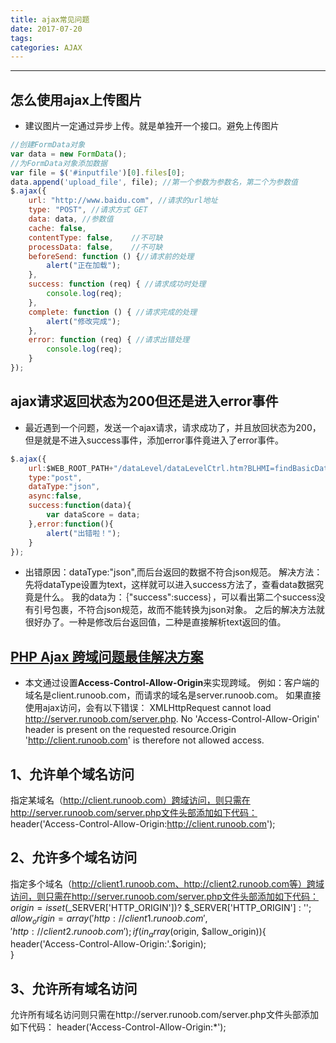 ```yaml
---
title: ajax常见问题
date: 2017-07-20
tags:
categories: AJAX
---
```

------

<!-- more -->

## 怎么使用ajax上传图片

* 建议图片一定通过异步上传。就是单独开一个接口。避免上传图片
```js
//创建FormData对象
var data = new FormData();
//为FormData对象添加数据
var file = $('#inputfile')[0].files[0];
data.append('upload_file', file); //第一个参数为参数名，第二个为参数值
$.ajax({
    url: "http://www.baidu.com", //请求的url地址
    type: "POST", //请求方式 GET
    data: data, //参数值
    cache: false,
    contentType: false,    //不可缺
    processData: false,    //不可缺
    beforeSend: function () {//请求前的处理
        alert("正在加载");
    },
    success: function (req) { //请求成功时处理
        console.log(req);
    },
    complete: function () { //请求完成的处理
        alert("修改完成");
    },
    error: function (req) { //请求出错处理
        console.log(req);
    }
});
```


## ajax请求返回状态为200但还是进入error事件

* 最近遇到一个问题，发送一个ajax请求，请求成功了，并且放回状态为200，但是就是不进入success事件，添加error事件竟进入了error事件。
```js
$.ajax({  
    url:$WEB_ROOT_PATH+"/dataLevel/dataLevelCtrl.htm?BLHMI=findBasicDataLevel",  
    type:"post",  
    dataType:"json",  
    async:false,  
    success:function(data){  
        var dataScore = data;  
    },error:function(){  
        alert("出错啦！");  
    }  
});  
```
* 出错原因：dataType:"json",而后台返回的数据不符合json规范。
解决方法：先将dataType设置为text，这样就可以进入success方法了，查看data数据究竟是什么。
我的data为：｛"success":success｝，可以看出第二个success没有引号包裹，不符合json规范，故而不能转换为json对象。
之后的解决方法就很好办了。一种是修改后台返回值，二种是直接解析text返回的值。

## [PHP Ajax 跨域问题最佳解决方案](http://www.runoob.com/w3cnote/php-ajax-cross-border.html)

* 本文通过设置**Access-Control-Allow-Origin**来实现跨域。
例如：客户端的域名是client.runoob.com，而请求的域名是server.runoob.com。
如果直接使用ajax访问，会有以下错误：
XMLHttpRequest cannot load http://server.runoob.com/server.php. No 'Access-Control-Allow-Origin' header is present on the requested resource.Origin 'http://client.runoob.com' is therefore not allowed access.
## 1、允许单个域名访问
指定某域名（http://client.runoob.com）跨域访问，则只需在http://server.runoob.com/server.php文件头部添加如下代码：
header('Access-Control-Allow-Origin:http://client.runoob.com');
## 2、允许多个域名访问
指定多个域名（http://client1.runoob.com、http://client2.runoob.com等）跨域访问，则只需在http://server.runoob.com/server.php文件头部添加如下代码：
$origin = isset($_SERVER['HTTP_ORIGIN'])? $_SERVER['HTTP_ORIGIN'] : ''; $allow_origin = array(  
    'http://client1.runoob.com',  
    'http://client2.runoob.com'  
);  
if(in_array($origin, $allow_origin)){ 
     header('Access-Control-Allow-Origin:'.$origin);      
} 
## 3、允许所有域名访问
允许所有域名访问则只需在http://server.runoob.com/server.php文件头部添加如下代码：
header('Access-Control-Allow-Origin:*');